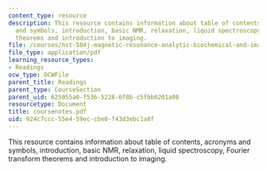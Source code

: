 ```yaml
---
content_type: resource
description: This resource contains information about table of contents, acronyms
  and symbols, introduction, basic NMR, relaxation, liquid spectroscopy, Fourier transform
  theorems and introduction to imaging.
file: /courses/hst-584j-magnetic-resonance-analytic-biochemical-and-imaging-techniques-spring-2006/924c7ccc55e459eccbe0f43d3ebc1a8f_coursenotes.pdf
file_type: application/pdf
learning_resource_types:
- Readings
ocw_type: OCWFile
parent_title: Readings
parent_type: CourseSection
parent_uid: 625055a0-f536-5228-6f8b-c5fbb0201a98
resourcetype: Document
title: coursenotes.pdf
uid: 924c7ccc-55e4-59ec-cbe0-f43d3ebc1a8f
---
```

This resource contains information about table of contents, acronyms and symbols, introduction, basic NMR, relaxation, liquid spectroscopy, Fourier transform theorems and introduction to imaging.


